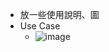 - 放一些使用說明、圖
- Use Case
  - ![image](https://github.com/user-attachments/assets/e10ccc15-21e2-4bc3-b9b7-79a733e38c4e)
